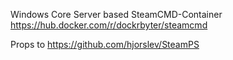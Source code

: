 Windows Core Server based SteamCMD-Container  
https://hub.docker.com/r/dockrbyter/steamcmd

Props to https://github.com/hjorslev/SteamPS
